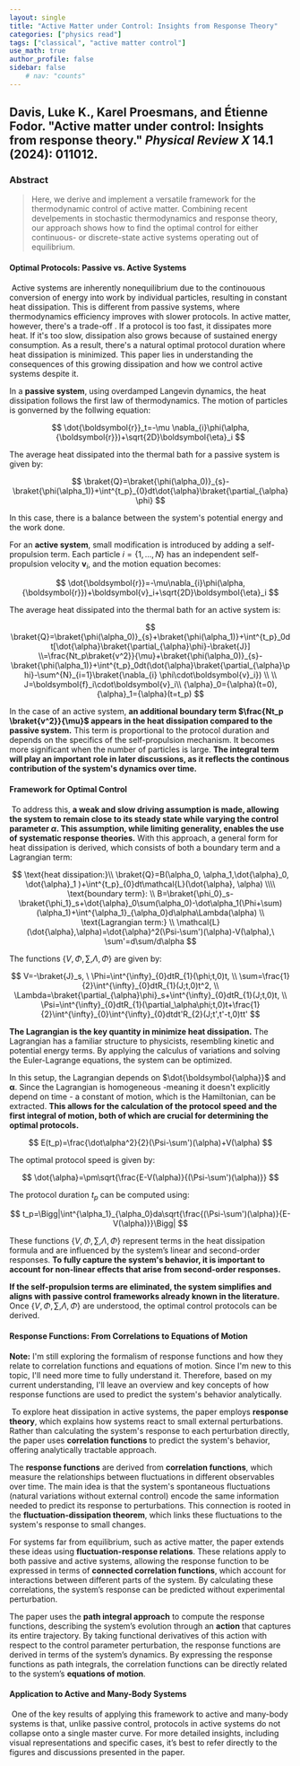 ```yaml
---
layout: single
title: "Active Matter under Control: Insights from Response Theory"
categories: ["physics read"]
tags: ["classical", "active matter control"]
use_math: true
author_profile: false
sidebar: false
    # nav: "counts"
---
```


## Davis, Luke K., Karel Proesmans, and Étienne Fodor. "Active matter under control: Insights from response theory." *Physical Review X* 14.1 (2024): 011012.

### Abstract

>  Here, we derive and implement a versatile framework for the thermodynamic control of active matter. Combining recent develpements in stochastic thermodynamics and response theory, our approach shows how to find the optimal control for either continuous- or discrete-state active systems operating out of equilibrium.

#### Optimal Protocols: Passive vs. Active Systems 

​	Active systems are inherently nonequilibrium due to the continouous conversion of energy into work by individual particles, resulting in constant heat dissipation. This is different from passive systems, where thermodynamics efficiency improves with slower protocols. In active matter, however, there's a trade-off . If a protocol is too fast, it dissipates more heat. If it's too slow, dissipation also grows because of sustained energy consumption. As a result, there's a natural optimal protocol duration where heat dissipation is minimized. This paper lies in understanding the consequences of this growing dissipation and how we control active systems despite it. 

 In a **passive system**, using overdamped Langevin dynamics, the heat dissipation follows the first law of thermodynamics. The motion of particles is gonverned by the follwing equation:


$$
\dot{\boldsymbol{r}}_t=-\mu \nabla_{i}\phi(\alpha, {\boldsymbol{r}})+\sqrt{2D}\boldsymbol{\eta}_i
$$



The average heat dissipated into the thermal bath for a passive system is given by:


$$
\braket{Q}=\braket{\phi(\alpha_0)}_{s}-\braket{\phi(\alpha_1)}+\int^{t_p}_{0}dt\dot{\alpha}\braket{\partial_{\alpha} \phi}
$$



In this case, there is a balance between the system's potential energy and the work done.



 For an **active system**, small modification is introduced by adding a self-propulsion term. Each particle  $i=\{1,...,N\}$ has an independent self-propulsion velocity $\boldsymbol{v}_i$, and the motion equation becomes:


$$
\dot{\boldsymbol{r}}=-\mu\nabla_{i}\phi(\alpha, {\boldsymbol{r}})+\boldsymbol{v}_i+\sqrt{2D}\boldsymbol{\eta}_i
$$



The average heat dissipated into the thermal bath for an active system is:


$$
\braket{Q}=\braket{\phi(\alpha_0)}_{s}+\braket{\phi(\alpha_1)}+\int^{t_p}_0dt[\dot{\alpha}\braket{\partial_{\alpha}\phi}-\braket{J}]
\\=\frac{Nt_p\braket{v^2}}{\mu}+\braket{\phi(\alpha_0)}_{s}-\braket{\phi(\alpha_1)}+\int^{t_p}_0dt(\dot{\alpha}\braket{\partial_{\alpha}\phi}-\sum^{N}_{i=1}\braket{\nabla_{i} \phi\cdot\boldsymbol{v}_i})
\\
\\
J=\boldsymbol{f}_i\cdot\boldsymbol{v}_i\\
{\alpha}_0={\alpha}(t=0), {\alpha}_1={\alpha}(t=t_p)
$$


In the case of an active system, **an additional boundary term $\frac{Nt_p \braket{v^2}}{\mu}$ appears in the heat dissipation compared to the passive system.** This term is proportional to the protocol duration and depends on the specifics of the self-propulsion mechanism. It becomes more significant when the number of particles is large. **The integral term will play an important role in later discussions, as it reflects the continous contribution of the system's dynamics over time.**



#### Framework for Optimal Control

​	To address this, **a weak and slow driving assumption is made, allowing the system to remain close to its steady state while varying the control parameter $\alpha$. This assumption, while limiting generality, enables the use of systematic response theories.** With this approach, a general form for heat dissipation is derived, which consists of both a boundary term and a Lagrangian term:


$$
\text{heat dissipation:}\\
\braket{Q}=B(\alpha_0, \alpha_1,\dot{\alpha}_0, \dot{\alpha}_1 
)+\int^{t_p}_{0}dt\mathcal{L}(\dot{\alpha}, \alpha)
\\\\
\text{boundary term}:
\\
B=\braket{\phi_0}_s-\braket{\phi_1}_s+\dot{\alpha}_0\sum(\alpha_0)-\dot\alpha_1(\Phi+\sum)(\alpha_1)+\int^{\alpha_1}_{\alpha_0}d\alpha\Lambda(\alpha)
\\
\text{Lagrangian term:}
\\
\mathcal{L}(\dot{\alpha},\alpha)=\dot{\alpha}^2(\Psi-\sum')(\alpha)-V(\alpha),\ \sum'=d\sum/d\alpha
$$



The functions $\{V, \Phi, \sum, \Lambda, \Phi\}$ are given by:


$$
V=-\braket{J}_s, \ \Phi=\int^{\infty}_{0}dtR_{1}(\phi;t,0)t,
\\
\sum=\frac{1}{2}\int^{\infty}_{0}dtR_{1}(J;t,0)t^2,
\\
\Lambda=\braket{\partial_{\alpha}\phi}_s+\int^{\infty}_{0}dtR_{1}(J;t,0)t,
\\
\Psi=\int^{\infty}_{0}dtR_{1}(\partial_\alpha\phi;t,0)t+\frac{1}{2}\int^{\infty}_{0}\int^{\infty}_{0}dtdt'R_{2}(J;t',t'-t,0)tt'
$$



**The Lagrangian is the key quantity in minimize heat dissipation.** The Lagrangian has a familiar structure to physicists, resembling kinetic and potential energy terms. By applying the calculus of variations and solving the Euler-Lagrange equations, the system can be optimized. 

In this setup, the Lagrangian depends on $\dot{\boldsymbol{\alpha}}$ and $\boldsymbol{\alpha}$. Since the Lagrangian is homogeneous -meaning it doesn't explicitly depend on time - a constant of motion, which is the Hamiltonian, can be extracted. **This allows for the calculation of the protocol speed and the first integral of motion, both of which are crucial for determining the optimal protocols.**


$$
E(t_p)=\frac{\dot\alpha^2}{2}(\Psi-\sum')(\alpha)+V(\alpha)
$$



The optimal protocol speed is given by:


$$
\dot{\alpha}=\pm\sqrt{\frac{E-V(\alpha)}{(\Psi-\sum')(\alpha)}}
$$



The protocol duration $t_p$ can be computed using:


$$
t_p=\Bigg|\int^{\alpha_1}_{\alpha_0}da\sqrt{\frac{(\Psi-\sum')(\alpha)}{E-V(\alpha)}}\Bigg|
$$



These functions $\{V, \Phi, \sum, \Lambda, \Phi\}$ represent terms in the heat dissipation formula and are influenced by the system’s linear and second-order responses. **To fully capture the system's behavior, it is important to account for non-linear effects that arise from second-order responses.**

 **If the self-propulsion terms are eliminated, the system simplifies and aligns with passive control frameworks already known in the literature.** Once $\{V, \Phi, \sum, \Lambda, \Phi\}$ are understood, the optimal control protocols can be derived.



####  Response Functions: From Correlations to Equations of Motion

**Note:** I'm still exploring the formalism of response functions and how they relate to correlation functions and equations of motion. Since I'm new to this topic, I'll need more time to fully understand it. Therefore, based on my current understanding, I'll leave an overview and key concepts of how response functions are used to predict the system's behavior analytically.



​	To explore heat dissipation in active systems, the paper employs **response theory**, which explains how systems react to small external perturbations. Rather than calculating the system's response to each perturbation directly, the paper uses **correlation functions** to predict the system's behavior, offering analytically tractable approach.

 The **response functions** are derived from **correlation functions**, which measure the relationships between fluctuations in different observables over time. The main idea is that the system's spontaneous fluctuations (natural variations without external control) encode the same information needed to predict its response to perturbations. This connection is rooted in the **fluctuation-dissipation theorem**, which links these fluctuations to the system's response to small changes.

 For systems far from equilibrium, such as active matter, the paper extends these ideas using **fluctuation-response relations**. These relations apply to both passive and active systems, allowing the response function to be expressed in terms of **connected correlation functions**, which account for interactions between different parts of the system. By calculating these correlations, the system’s response can be predicted without experimental perturbation.

 The paper uses the **path integral approach** to compute the response functions, describing the system’s evolution through an **action** that captures its entire trajectory. By taking functional derivatives of this action with respect to the control parameter perturbation, the response functions are derived in terms of the system’s dynamics. By expressing the response functions as path integrals, the correlation functions can be directly related to the system’s **equations of motion**. 



#### Application to Active and Many-Body Systems

​	One of the key results of applying this framework to active and many-body systems is that, unlike passive control, protocols in active systems do not collapse onto a single master curve. For more detailed insights, including visual representations and specific cases, it’s best to refer directly to the figures and discussions presented in the paper.
